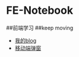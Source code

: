 # FE-Notebook
##前端学习
##keep moving
- [我的blog](https://dcharlie123.github.io)
- [移动端弹窗](https://dcharlie123.github.io/FE-Notebook/dialog%E5%BC%B9%E5%87%BA%E6%A1%86/)
